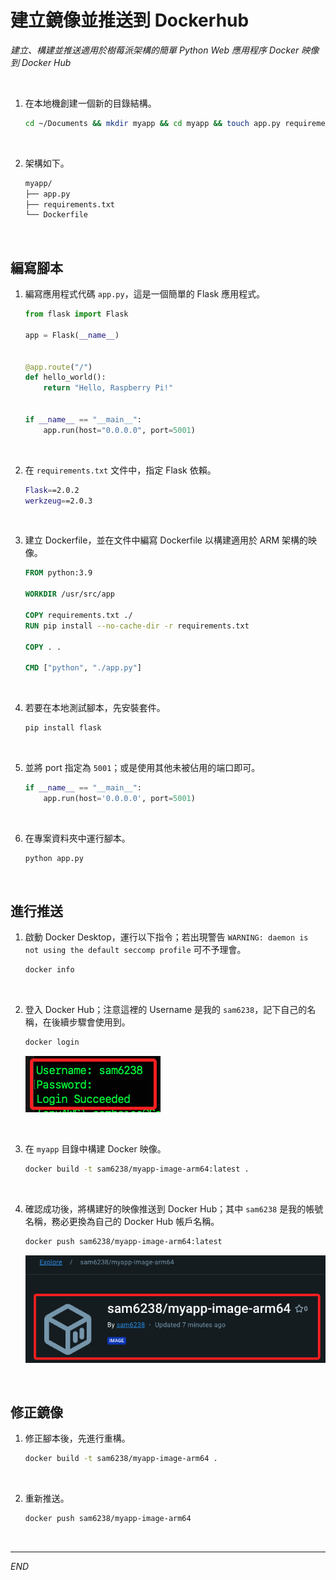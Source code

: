 # 建立鏡像並推送到 Dockerhub

_建立、構建並推送適用於樹莓派架構的簡單 Python Web 應用程序 Docker 映像到 Docker Hub_

<br>

1. 在本地機創建一個新的目錄結構。

    ```bash
    cd ~/Documents && mkdir myapp && cd myapp && touch app.py requirements.txt Dockerfile && tree && code .
    ```

<br>

2. 架構如下。

    ```bash
    myapp/
    ├── app.py
    ├── requirements.txt
    └── Dockerfile
    ```

<br>

## 編寫腳本

1. 編寫應用程式代碼 `app.py`，這是一個簡單的 Flask 應用程式。

    ```python
    from flask import Flask

    app = Flask(__name__)


    @app.route("/")
    def hello_world():
        return "Hello, Raspberry Pi!"


    if __name__ == "__main__":
        app.run(host="0.0.0.0", port=5001)
    ```

<br>

2. 在 `requirements.txt` 文件中，指定 Flask 依賴。

    ```bash
    Flask==2.0.2
    werkzeug==2.0.3
    ```

<br>

3. 建立 Dockerfile，並在文件中編寫 Dockerfile 以構建適用於 ARM 架構的映像。

    ```dockerfile
    FROM python:3.9

    WORKDIR /usr/src/app

    COPY requirements.txt ./
    RUN pip install --no-cache-dir -r requirements.txt

    COPY . .

    CMD ["python", "./app.py"]
    ```

<br>

4. 若要在本地測試腳本，先安裝套件。

    ```bash
    pip install flask
    ```

<br>

5. 並將 port 指定為 `5001`；或是使用其他未被佔用的端口即可。

    ```python
    if __name__ == "__main__":
        app.run(host='0.0.0.0', port=5001)
    ```

<br>

6. 在專案資料夾中運行腳本。

    ```bash
    python app.py
    ```

<br>

## 進行推送

1. 啟動 Docker Desktop，運行以下指令；若出現警告 `WARNING: daemon is not using the default seccomp profile` 可不予理會。

    ```bash
    docker info
    ```

<br>

2. 登入 Docker Hub；注意這裡的 Username 是我的 `sam6238`，記下自己的名稱，在後續步驟會使用到。

    ```bash
    docker login
    ```

    ![](images/img_52.png)

<br>

3. 在 `myapp` 目錄中構建 Docker 映像。

    ```bash
    docker build -t sam6238/myapp-image-arm64:latest .
    ```

<br>

4. 確認成功後，將構建好的映像推送到 Docker Hub；其中 `sam6238` 是我的帳號名稱，務必更換為自己的 Docker Hub 帳戶名稱。

    ```bash
    docker push sam6238/myapp-image-arm64:latest
    ```

    ![](images/img_53.png)

<br>

## 修正鏡像

1. 修正腳本後，先進行重構。

    ```bash
    docker build -t sam6238/myapp-image-arm64 .
    ```

<br>

2. 重新推送。

    ```bash
    docker push sam6238/myapp-image-arm64
    ```

<br>

___

_END_